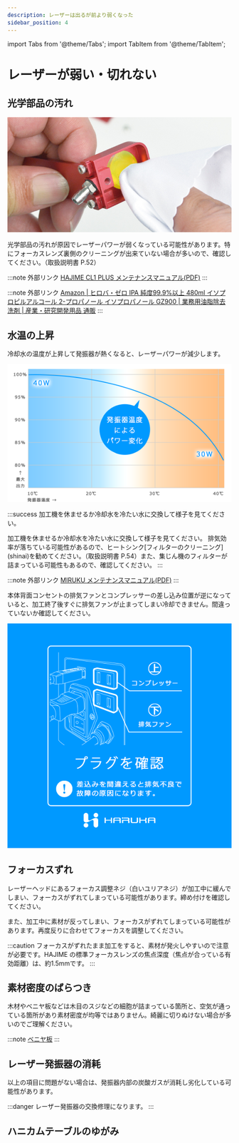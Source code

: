 ```yaml
---
description: レーザーは出るが前より弱くなった
sidebar_position: 4
---
```


import Tabs from '@theme/Tabs';
import TabItem from '@theme/TabItem';

# レーザーが弱い・切れない

## 光学部品の汚れ

![](/assets/20191112_03.jpg)

光学部品の汚れが原因でレーザーパワーが弱くなっている可能性があります。特にフォーカスレンズ裏側のクリーニングが出来ていない場合が多いので、確認してください。（取扱説明書 P.52）

:::note 外部リンク
[HAJIME CL1 PLUS メンテナンスマニュアル(PDF)](https://www.oh-laser.com/files/plus_maintenance.pdf) 
:::

:::note 外部リンク
[Amazon | ヒロバ・ゼロ IPA 純度99.9%以上 480ml イソプロピルアルコール 2-プロパノール イソプロパノール GZ900 | 業務用油脂除去洗剤 | 産業・研究開発用品 通販](https://www.amazon.co.jp/ガレージ・ゼロ-イソプロピルアルコール-2-プロパノール-イソプロパノール-GZ900/dp/B01AJ1XWHM/ref=lp_3450764051_1_1_sspa?s=industrial&ie=UTF8&qid=1571809764&sr=1-1-spons&psc=1&spLa=ZW5jcnlwdGVkUXVhbGlmaWVyPUFSQThMMUJEWUxGME8mZW5jcnlwdGVkSWQ9QTA4NTg0MjNVSEIzWlJCQU5QSk0mZW5jcnlwdGVkQWRJZD1BVEVBODNFVk5CTFpKJndpZGdldE5hbWU9c3BfYXRmX2Jyb3dzZSZhY3Rpb249Y2xpY2tSZWRpcmVjdCZkb05vdExvZ0NsaWNrPXRydWU=) 
:::



## 水温の上昇

冷却水の温度が上昇して発振器が熱くなると、レーザーパワーが減少します。

![冷却水が40℃に到達すると、レーザーパワーが約25%（10W）減少します。](/assets/hajime_cooling_03.png)

:::success
<Tabs>
<TabItem value="HAJIME" label="HAJIME">
加工機を休ませるか冷却水を冷たい水に交換して様子を見てください。
</TabItem>

<TabItem value="HAJIME CL1" label="HAJIME CL1">
加工機を休ませるか冷却水を冷たい水に交換して様子を見てください。
</TabItem>

<TabItem value="HAJIME CL1 PLUS" label="HAJIME CL1 PLUS">
排気効率が落ちている可能性があるので、ヒートシンク[フィルターのクリーニング](shinai)を勧めてください。（取扱説明書 P.54）また、集じん機のフィルターが詰まっている可能性もあるので、確認してください。
</TabItem>
</Tabs>
:::

:::note 外部リンク
[MIRUKU メンテナンスマニュアル(PDF)](https://www.oh-laser.com/files/miruku_maintenance.pdf) 
:::

本体背面コンセントの排気ファンとコンプレッサーの差し込み位置が逆になっていると、加工終了後すぐに排気ファンが止まってしまい冷却できません。間違っていないか確認してください。

![](/assets/haruka_splash_04.png)

## フォーカスずれ

レーザーヘッドにあるフォーカス調整ネジ（白いユリアネジ）が加工中に緩んでしまい、フォーカスがずれてしまっている可能性があります。締め付けを確認してください。

また、加工中に素材が反ってしまい、フォーカスがずれてしまっている可能性があります。再度反りに合わせてフォーカスを調整してください。

:::caution
フォーカスがずれたまま加工をすると、素材が発火しやすいので注意が必要です。HAJIME の標準フォーカスレンズの焦点深度（焦点が合っている有効距離）は、約1.5mmです。
:::

## 素材密度のばらつき

木材やベニヤ板などは木目のスジなどの細胞が詰まっている箇所と、空気が通っている箇所があり素材密度が均等ではありません。綺麗に切りぬけない場合が多いのでご理解ください。

:::note
[ベニヤ板](/docs/advice/adobaisu/ha/beniya)
:::

## レーザー発振器の消耗

以上の項目に問題がない場合は、発振器内部の炭酸ガスが消耗し劣化している可能性があります。

:::danger
レーザー発振器の交換修理になります。
:::

## ハニカムテーブルのゆがみ
